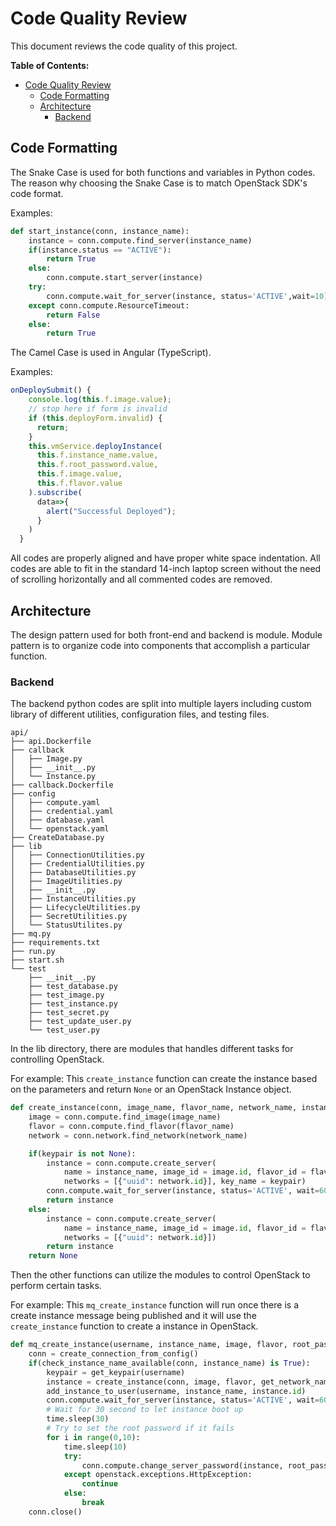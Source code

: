 # Code Quality Review

This document reviews the code quality of this project.

**Table of Contents:**

- [Code Quality Review](#code-quality-review)
  - [Code Formatting](#code-formatting)
  - [Architecture](#architecture)
    - [Backend](#backend)

## Code Formatting

The Snake Case is used for both functions and variables in Python codes. The reason why choosing the Snake Case is to match OpenStack SDK's code format.

Examples:

```python
def start_instance(conn, instance_name):
    instance = conn.compute.find_server(instance_name)  
    if(instance.status == "ACTIVE"):
        return True
    else:
        conn.compute.start_server(instance)
    try:
        conn.compute.wait_for_server(instance, status='ACTIVE',wait=10)
    except conn.compute.ResourceTimeout:
        return False
    else:
        return True
```

The Camel Case is used in Angular (TypeScript).

Examples:

```typescript
onDeploySubmit() {
    console.log(this.f.image.value);
    // stop here if form is invalid
    if (this.deployForm.invalid) {
      return;
    }
    this.vmService.deployInstance(
      this.f.instance_name.value,
      this.f.root_password.value,
      this.f.image.value,
      this.f.flavor.value
    ).subscribe(
      data=>{
        alert("Successful Deployed");
      }
    )
  }
```

All codes are properly aligned and have proper white space indentation. All codes are able to fit in the standard 14-inch laptop screen without the need of scrolling horizontally and all commented codes are removed.

## Architecture

The design pattern used for both front-end and backend is module. Module pattern is to organize code into components that accomplish a particular function.

### Backend

The backend python codes are split into multiple layers including custom library of different utilities, configuration files, and testing files.

```.
api/
├── api.Dockerfile
├── callback
│   ├── Image.py
│   ├── __init__.py
│   └── Instance.py
├── callback.Dockerfile
├── config
│   ├── compute.yaml
│   ├── credential.yaml
│   ├── database.yaml
│   └── openstack.yaml
├── CreateDatabase.py
├── lib
│   ├── ConnectionUtilities.py
│   ├── CredentialUtilities.py
│   ├── DatabaseUtilities.py
│   ├── ImageUtilities.py
│   ├── __init__.py
│   ├── InstanceUtilities.py
│   ├── LifecycleUtilities.py
│   ├── SecretUtilities.py
│   └── StatusUtilites.py
├── mq.py
├── requirements.txt
├── run.py
├── start.sh
└── test
    ├── __init__.py
    ├── test_database.py
    ├── test_image.py
    ├── test_instance.py
    ├── test_secret.py
    ├── test_update_user.py
    └── test_user.py
```

In the lib directory, there are modules that handles different tasks for controlling OpenStack.

For example: This `create_instance` function can create the instance based on the parameters and return `None` or an OpenStack Instance object.

```python
def create_instance(conn, image_name, flavor_name, network_name, instance_name, root_password="", keypair=None):
    image = conn.compute.find_image(image_name)
    flavor = conn.compute.find_flavor(flavor_name)
    network = conn.network.find_network(network_name)

    if(keypair is not None):
        instance = conn.compute.create_server(
            name = instance_name, image_id = image.id, flavor_id = flavor.id,
            networks = [{"uuid": network.id}], key_name = keypair)
        conn.compute.wait_for_server(instance, status='ACTIVE', wait=60)
        return instance
    else:
        instance = conn.compute.create_server(
            name = instance_name, image_id = image.id, flavor_id = flavor.id,
            networks = [{"uuid": network.id}])
        return instance
    return None
```

Then the other functions can utilize the modules to control OpenStack to perform certain tasks.

For example: This `mq_create_instance` function will run once there is a create instance message being published and it will use the `create_instance` function to create a instance in OpenStack.

```python
def mq_create_instance(username, instance_name, image, flavor, root_password):
    conn = create_connection_from_config()
    if(check_instance_name_available(conn, instance_name) is True):
        keypair = get_keypair(username)
        instance = create_instance(conn, image, flavor, get_network_name(), instance_name, root_password=root_password, keypair=keypair)
        add_instance_to_user(username, instance_name, instance.id)
        conn.compute.wait_for_server(instance, status='ACTIVE', wait=60)
        # Wait for 30 second to let instance boot up
        time.sleep(30)
        # Try to set the root password if it fails
        for i in range(0,10):
            time.sleep(10)
            try:
                conn.compute.change_server_password(instance, root_password)
            except openstack.exceptions.HttpException:
                continue
            else:
                break
    conn.close()
```
